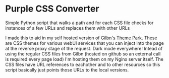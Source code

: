 # Purple CSS Converter

Simple Python script that walks a path and for each CSS file checks for instances of a few URLs and replaces them with other URLs

I made this to aid in my self hosted version of [Gilbn's Theme Park](https://github.com/gilbN/theme.park). These are CSS themes for various webUI services that you can inject into the page at the reverse proxy stage of the request. Dark mode everywhere! Intead of using the regular CSS files from Gilbn (hosted on github so an external call is required every page load) I'm hosting them on my Nginx server itself. The CSS files have URL references to eachother and to other resources so this script basically just points those URLs to the local versions.